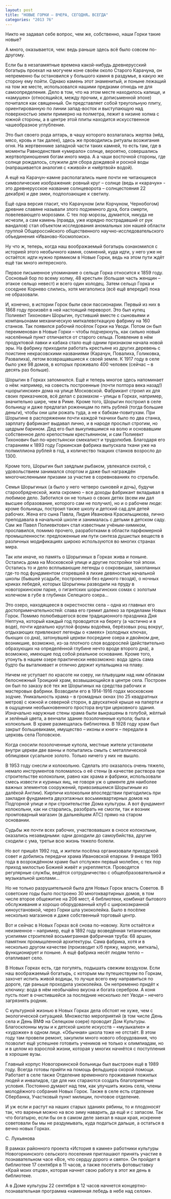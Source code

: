 ```yaml
---
layout: post
title: "НОВЫЕ ГОРКИ – ВЧЕРА, СЕГОДНЯ… ВСЕГДА"
categories: "2013 76"
---
```


Никто не задавал себе вопрос, чем же, собственно, наши Горки такие новые?

















А  много, оказывается, чем: ведь раньше здесь всё было совсем по-другому.

Если  бы в незапамятные времена какой-нибудь древнерусский богатырь проехал на  могучем коне своём около Старого Карачуна, он непременно бы остановился у  большого камня в раздумье, в какую же сторону ему пойти. Однако камень этот  знаменитый, и поныне лежащий на том же месте, использовался нашими предками  отнюдь не для самоопределения. Дело в том, что на этом месте находилось капище,  и «камушек» (относящийся, между прочим, к дописьменной эпохе) почитался как  священный. Он представляет собой треугольную плиту, ориентированную по линии  запад-восток и выступающую над поверхностью земли примерно на полметра, лежит в  низине холма с южной стороны, а в центре этой плиты находится искусственное  чашеобразное углубление.

Это  был своего рода алтарь, в чашу которого возлагалась жертва (мёд, мясо, кровь и так  далее), здесь же проводились ритуалы возжигания огня. На жертвеннике западной  части таких камней, то есть там, где в моменты Равноденствия «умирало» солнце,  вероятно, совершались жертвоприношения богам иного мира. А а чаши восточной  стороны, где солнце рождалось, служили для сбора дождевой и росной воды  (напрашивается аналогия с «живой» и «мёртвой» водой).

А  ещё на Карачун-камне располагались ныне почти не читающиеся символические  изображения: ровный круг – солнце (ведь и «карачун» - это древнерусское  название солнцеворота – солнцестояния 22 декабря) и две змеи, подползающие к  светилу.

Ещё  одна версия гласит, что Карачуном (или Корчуном, Чернобогом) древние славяне  называли злого подземного духа, бога смерти, повелевающего морозами. С тех пор  морозы, думается, никуда не исчезли, а сам камень (правда, уже изрядно  пострадавший от рук вандалов) стал объектом исследования аномальных зон нашей  области группой Общероссийского общественного научно-исследовательского  объединения «Иваново-Космопоиск».

Ну  что ж, теперь, когда наш воображаемый богатырь ознакомился с историей этого  необычного камня, сомнений, куда идти, у него уже не остаётся: идти нужно  прямиком в Новые Горки, ведь на этом пути ждёт ещё так много интересного.

Первое  письменное упоминание о сельце Горка относится к 1859 году. Сосновый бор по  всему холму, 48 крестьян (большая часть женщин – этакое сельцо невест) и всего  один колодец. Затем сельцо Горка и соседнее Корнево слились, хотя мегаполиса  (всё ещё впереди!) пока не образовали.

И,  конечно, в истории Горок были свои пассионарии. Первый из них в 1868 году  произвёл в ней настоящий переворот. Это был купец Полиевкт Тихонович Шорыгин,  пустивший вместе с сыновьями и компаньонами механическую миткалевоткацкую  фабрику на 160 станков. Так появился рабочий посёлок Горки на Уводи. Потом  он был переименован в Новые Горки – чтобы подчеркнуть, как сильно новый  населённый пункт отличается от старого сельца. Появление в нём продуктовой  лавки и кабака стало ещё одним признаком начала новой эры. На фабрику приходили  работать крестьяне из других деревень с поистине некрасовскими названиями  (Карачун, Повалиха, Голиковка, Развалиха), летом возвращавшиеся к своей земле.  К 1917 году в селе было уже 98 домов, в которых проживало 400 человек (сейчас –  в десять раз больше).

Шорыгин  в Горках запомнился. Ещё и теперь многое здесь напоминает о нём: например, на  совесть построенные (почти полтора века назад!) «шорыгинские» дома на улице  Московской. Фабрикант строил их для своих приказчиков, всё делал с размахом –  улицы в Горках, например, значительно шире, чем в Риме. Кроме того, Шорыгин  построил в селе больницу и даже предлагал роженицам по пять рублей (тогда  большие деньги), чтобы они шли рожать туда, а не к бабкам-повитухам. При  Шорыгине в распоряжении почти каждой ткачихи было по два станка, зарплату  фабрикант выдавал лично, и в народе прослыл строгим, но щедрым барином. Дед его  был выкупившимся на волю и основавшим собственное дело крепостным крестьянином,  и сам Полиевкт Тихонович был по-крестьянски смекалист и трудолюбив. Благодаря  его стараниям к 1893 году Горкинская фабрика выпускала ткани уже на полмиллиона  рублей в год, а количество ткацких станков возросло до 1300.

Кроме  того, Шорыгин был заядлым рыбаком, увлекался охотой, с удовольствием занимался  спортом и даже был награждён многочисленными призами за участие в соревнованиях  по стрельбе.

Семья  Шорыгиных (а было у него четверо сыновей и дочь), будучи старообрядческой, жила  скромно – все доходы фабрикант вкладывал в любимое дело. Заботился он не только  о своих детях (всем им дал высшее образование, которого сам не получил), но и о  рабочем люде: кроме больницы, построил также школу и детский сад для детей  рабочих. Жена его сына Павла, Лидия Ивановна Красильщикова, лично преподавала в  начальной школе и занималась с детьми в детском саду. Сам же Павел Полиевктович  стал известным учёным-химиком, прославился, помимо прочего, разработками в  области парфюмерной промышленности: предложенные им пути синтеза душистых  веществ в различных модификациях широко используются во многих странах мира.

Так  или иначе, но память о Шорыгиных в Горках жива и поныне. Остались дома на  Московской улице и другие постройки той эпохи. Остались то и дело всплывающие  легенды о сокровищах, закопанных где-то под фундаментом сгоревшей в лихие  девяностые начальной школы (бывшей усадьбе, построенной без единого гвоздя), о  ночных криках лебедей, которых Шорыгины разводили на пруду в новогоркинском  парке, о гигантских шорыгинских сомах с золотым колечком в губе в глубинах  Селецкого озера…

Это  озеро, находящееся в окрестностях села – одна из главных его  достопримечательностей: слава его гремит далеко за пределами Новых Горок.  Помимо полюбившегося всем традиционного праздника Дня Нептуна, который каждый  год проводится на берегу (а частично и в воде), почти идеально круглой формы  водоёма, берёзовых рощ вокруг, отдыхающих привлекают легенды о «змеях»  (холодных ключах, бьющих со дна), затонувшей церкви посредине озера и двойном  дне, возникшие, возможно, из-за плотного слоя водорослей (действительно  образующих на определённой глубине нечто вроде второго дна), а возможно,  имеющие под собой реальное основание. Кроме того, утонуть в нашем озере  практически невозможно: вода здесь сама будто бы выталкивает и отлично держит  купальщика на плаву.

Ничем  не уступает по красоте ни озеру, ни плывущим над ним облакам белоснежный  Троицкий храм, возвышающийся в центре села. Построен он был по заказу всё тех  же Шорыгиных на средства рабочих и мастеровых фабрики. Возводили его в  1914-1916 годах московские зодчие. Уникальность храма – в громадных окнах (по  25 квадратных метров) с южной и северной сторон, в двускатной крыше на паперти  и в ощущении необыкновенного простора внутри церковного здания. Изначально  наружные стены храма были выкрашены в голубой, жёлтый и зелёный цвета, а  венчали здание позолоченные купола; была и колокольня. В храме размещалась библиотека.  В 1928 году храм был закрыт большевиками, имущество – иконы и книги – передали  в церковь села Поповское.

Когда  сносили позолоченные купола, местные жители установили внутри церкви две ванны  и попытались смыть с металлической облицовки сусальное золото. Только ничего у  них не вышло.

В  1953 году снесли и колокольню. Сделать это оказалось очень тяжело, немало  инструментов поломалось о её стены (в качестве раствора при строительстве  колокольни, равно как храма и фабрики, использовали смесь извести и куриных  яиц, не говоря уж о цементе для наиболее важных элементов сооружений,  привозившемся Шорыгиным из далёкой Англии). Кирпичи колокольни впоследствии  пригодились при закладке фундамента двухэтажных восьмиквартирных домов на  Подгорной улице и при строительстве Дома культуры. А вот фундамент колокольни,  как ни старались, разобрать не смогли, так и возник промтоварный магазин (в  дальнейшем АТС) прямо на старом основании.

Судьбы  же почти всех рабочих, участвовавших в сносе колокольни, оказались незавидными:  одни доходили до самоубийства, другие сходили с ума, третьи всю жизнь тяжело  болели.

Но  вот пришёл 1992 год, и жители посёлка организовали приходской совет и добились  передачи храма Ивановской епархии. 9 января 1993 года в возрождённом храме был  отслужен первый молебен, с тех пор приход милостью Божией живёт и укрепляется. Проводятся  регулярные службы, ведётся сотрудничество с общеобразовательной и музыкальной  школами…

Но  не только разрушительной была для Новых Горок власть Советов. В советские годы  было построено 30 многоквартирных домов, в том числе второе общежитие на 206  мест, 4 библиотеки, комбинат бытового обслуживания и хорошо оборудованный клуб  с широкоэкранной киноустановкой, через Горки шла узкоколейка. Было в посёлке  несколько магазинов и даже собственный торговый центр.

Вот  и сейчас в Новых Горках всё снова по-новому. Хотя остаётся и неизменное –  например, ещё в 1892 году возведённая титаническими усилиями строителей  восьмигранная фабричная труба: 68 аршин, памятник промышленной архитектуры.  Сама фабрика, хотя и в несколько другом качестве (производит х/б пряжу, марлю,  миткаль), функционирует и поныне. А ещё фабрика несёт людям тепло – отапливает  село.

В Новых  Горках есть, где погулять, подышать свежим воздухом. Если наш воображаемый  богатырь, с которым мы путешествуем по Горкам, захочет испить живой водицы, то  лучше всего ему направиться по дороге, где раньше проходила узкоколейка. Он  непременно придёт к ключику: вода в нём необычайно вкусна и богата серебром. А  коня пусть поит в очистившейся за последние несколько лет Уводи – нечего  загрязнять родник.

С  культурной жизнью в Новых Горках дела обстоят не хуже, чем с экологической  ситуацией. Множество мероприятий (в том числе День села и День ВМФ на Селецком  озере) проводит Дом Культуры. Благосклонны музы и к детской школе искусств –  «музыкалке» и «художке» в одном лице. «Обычная» школа тоже не отстаёт. В этом  году там провели ремонт, закупили много нового оборудования, что позволит ещё  успешнее готовить учеников не только к олимпиадам, но и в целом ко взрослой  жизни, которая у многих начнётся с поступления в хорошие вузы.

Главный корпус Новогоркинской больницы был выстроен  ещё в 1989 году. Всегда готовы прийти на помощь фельдшера скорой помощи.  Работает в селе также Отделение временного проживания пожилых людей и  инвалидов, где для них стараются создать благоприятные условия. Постоянно  думают над тем, как улучшить жизнь села, члены молодёжного собрания Новых  Горок. Также в селе есть отделение Сбербанка, Участковый пункт милиции,  почтовое отделение.

И  уж если и растут на наших старых зданиях рябины, то и плодоносят так, что  варенья можно на всю зиму наварить, да ещё и с запасом. Так что богатырю, если  бы он в самом деле заехал в наши края, искренне советовали бы мы не  раздумывать, куда податься дальше, а остаться в вечно новых Горках.

С. Лукьянова

В рамках районного проекта «История в камне» работники культуры Новогоркинского сельского  поселения приглашают принять участие в познавательном часе «Все, что сердцу  дорого и свято». Он пройдет в библиотеке 17 сентября в 11 часов, а также  посетить фотовыставку «Край моих отцов», которая начнет свою работу в этот же  день в библиотеке.

А в Доме культуры 22 сентября  в 12 часов начнется концертно-познавательная программа «каменная лебедь в небе  над селом».


